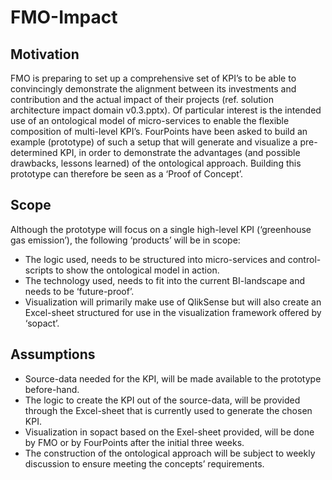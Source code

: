 # FMO-Impact

## Motivation
FMO is preparing to set up a comprehensive set of KPI’s to be able to convincingly demonstrate the alignment between its investments and contribution and the actual impact of their projects (ref. solution architecture impact domain v0.3.pptx). Of particular interest is the intended use of an ontological model of micro-services to enable the flexible composition of multi-level KPI’s. FourPoints have been asked to build an example (prototype) of such a setup that will generate and visualize a pre-determined KPI, in order to demonstrate the advantages (and possible drawbacks, lessons learned) of the ontological approach. Building this prototype can therefore be seen as a ‘Proof of Concept’.

## Scope
Although the prototype will focus on a single high-level KPI (‘greenhouse gas emission’), the following ‘products’ will be in scope:
-	The logic used, needs to be structured into micro-services and control-scripts to show the ontological model in action.
-	The technology used, needs to fit into the current BI-landscape and needs to be ‘future-proof’.
-	Visualization will primarily make use of QlikSense but will also create an Excel-sheet structured for use in the visualization framework offered by ‘sopact’.

## Assumptions
-	Source-data needed for the KPI, will be made available to the prototype before-hand. 
-	The logic to create the KPI out of the source-data, will be provided through the Excel-sheet that is currently used to generate the chosen KPI.
-	Visualization in sopact based on the Exel-sheet provided, will be done by FMO or by FourPoints after the initial three weeks.
-	The construction of the ontological approach will be subject to weekly discussion to ensure meeting the concepts’ requirements. 


